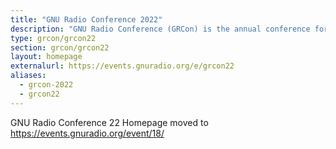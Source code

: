 ```yaml
---
title: "GNU Radio Conference 2022"
description: "GNU Radio Conference (GRCon) is the annual conference for the GNU Radio project & community, and has established itself as one of the premier industry events for Software Radio."
type: grcon/grcon22
section: grcon/grcon22
layout: homepage
externalurl: https://events.gnuradio.org/e/grcon22
aliases:
  - grcon-2022
  - grcon22
---
```


GNU Radio Conference 22 Homepage moved to https://events.gnuradio.org/event/18/
